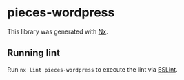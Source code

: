 # pieces-wordpress

This library was generated with [Nx](https://nx.dev).

## Running lint

Run `nx lint pieces-wordpress` to execute the lint via [ESLint](https://eslint.org/).
